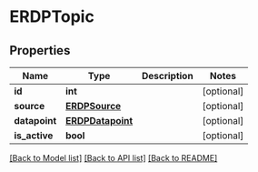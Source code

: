 # ERDPTopic

## Properties
Name | Type | Description | Notes
------------ | ------------- | ------------- | -------------
**id** | **int** |  | [optional] 
**source** | [**ERDPSource**](ERDPSource.md) |  | [optional] 
**datapoint** | [**ERDPDatapoint**](ERDPDatapoint.md) |  | [optional] 
**is_active** | **bool** |  | [optional] 

[[Back to Model list]](../README.md#documentation-for-models) [[Back to API list]](../README.md#documentation-for-api-endpoints) [[Back to README]](../README.md)

